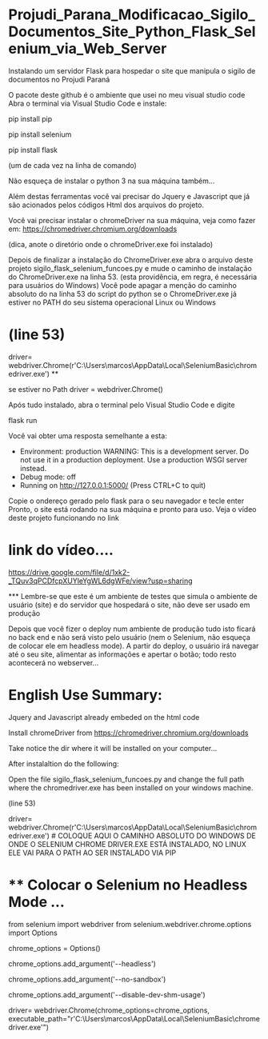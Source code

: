 # Projudi_Parana_Modificacao_Sigilo_Documentos_Site_Python_Flask_Selenium_via_Web_Server
Instalando um servidor Flask para hospedar o site que manipula o sigilo de documentos no Projudi Paraná


O pacote deste github é o ambiente que usei no meu visual studio code
Abra o terminal via Visual Studio Code e instale: 

pip install pip

pip install selenium 

pip install flask


(um de cada vez na linha de comando)

Não esqueça de instalar o python 3 na sua máquina também...

Além destas ferramentas você vai precisar do Jquery e Javascript que já são acionados pelos códigos Html dos arquivos do projeto.

Você vai precisar instalar o chromeDriver na sua máquina, veja como fazer em:
https://chromedriver.chromium.org/downloads

(dica, anote o diretório onde o chromeDriver.exe foi instalado)

Depois de finalizar a instalação do ChromeDriver.exe abra o arquivo deste projeto sigilo_flask_selenium_funcoes.py e mude o caminho de instalação do ChromeDriver.exe na linha 53.
(esta providência, em regra, é necessária para usuários do Windows)
Você pode apagar a menção do caminho absoluto do na linha 53 do script do python  se o ChromeDriver.exe já estiver no PATH do seu sistema operacional Linux ou Windows

# (line 53)
driver= webdriver.Chrome(r'C:\Users\marcos\AppData\Local\SeleniumBasic\chromedriver.exe') **

se estiver no Path
driver = webdriver.Chrome()

Após tudo instalado, abra o terminal pelo Visual Studio Code e digite

flask run

Você vai obter uma resposta semelhante a esta:

* Environment: production
   WARNING: This is a development server. Do not use it in a production deployment.
   Use a production WSGI server instead.
 * Debug mode: off
 * Running on http://127.0.0.1:5000/ (Press CTRL+C to quit)


Copie o ondereço gerado pelo flask para o seu navegador e tecle enter
Pronto, o site está rodando na sua máquina e pronto para uso.
Veja o vídeo deste projeto funcionando no link 


# link do vídeo....

https://drive.google.com/file/d/1xk2-_TQuv3qPCDfcpXUYleYgWL6dgWFe/view?usp=sharing


*** Lembre-se que este é um ambiente de testes que simula o ambiente de usuário (site) e do servidor que hospedará o site, não deve ser usado em produção

Depois que você fizer o deploy num ambiente de produção tudo isto ficará no back end e não será visto pelo usuário (nem o Selenium, não esqueça de colocar ele em headless mode). A partir do deploy, o usuário irá navegar até o seu site, alimentar as informações e apertar o botão; todo resto acontecerá no webserver...






# English Use Summary:

Jquery and Javascript already embeded on the html code

Install chromeDriver from https://chromedriver.chromium.org/downloads

Take notice the dir where it will be installed on your computer...

After instalaltion do the following:

Open the file sigilo_flask_selenium_funcoes.py and change the full path where the chromedriver.exe has been installed on your windows machine.

(line 53)

driver= webdriver.Chrome(r'C:\Users\marcos\AppData\Local\SeleniumBasic\chromedriver.exe') # COLOQUE AQUI O CAMINHO ABSOLUTO DO WINDOWS DE ONDE O SELENIUM CHROME DRIVER.EXE ESTÁ INSTALADO, NO LINUX ELE VAI PARA O PATH AO SER INSTALADO VIA PIP


# ** Colocar o Selenium no Headless Mode ...


from selenium import webdriver
from selenium.webdriver.chrome.options import Options

chrome_options = Options()

chrome_options.add_argument('--headless')

chrome_options.add_argument('--no-sandbox')

chrome_options.add_argument('--disable-dev-shm-usage')


driver= webdriver.Chrome(chrome_options=chrome_options, executable_path="r'C:\Users\marcos\AppData\Local\SeleniumBasic\chromedriver.exe'")


